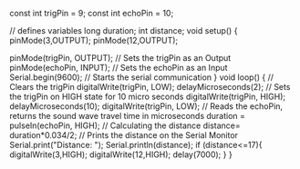 const int trigPin = 9;
const int echoPin = 10;

// defines variables
long duration;
int distance;
void setup() {
  pinMode(3,OUTPUT);
  pinMode(12,OUTPUT);
  
pinMode(trigPin, OUTPUT); // Sets the trigPin as an Output
pinMode(echoPin, INPUT); // Sets the echoPin as an Input
Serial.begin(9600); // Starts the serial communication
}
void loop() {
// Clears the trigPin
digitalWrite(trigPin, LOW);
delayMicroseconds(2);
// Sets the trigPin on HIGH state for 10 micro seconds
digitalWrite(trigPin, HIGH);
delayMicroseconds(10);
digitalWrite(trigPin, LOW);
// Reads the echoPin, returns the sound wave travel time in microseconds
duration = pulseIn(echoPin, HIGH);
// Calculating the distance
distance= duration*0.034/2;
// Prints the distance on the Serial Monitor
Serial.print("Distance: ");
Serial.println(distance);
if (distance<=17){
 digitalWrite(3,HIGH);
 digitalWrite(12,HIGH);
  delay(7000);
  }
}
